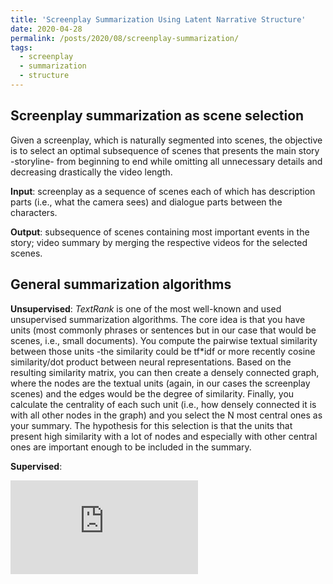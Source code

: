 ```yaml
---
title: 'Screenplay Summarization Using Latent Narrative Structure'
date: 2020-04-28
permalink: /posts/2020/08/screenplay-summarization/
tags:
  - screenplay
  - summarization
  - structure
---
```


## Screenplay summarization as scene selection

Given a screenplay, which is naturally segmented into scenes, the objective is to select an optimal subsequence of scenes that presents the main story -storyline- from beginning to end while omitting all unnecessary details and decreasing drastically the video length.

**Input**: screenplay as a sequence of scenes each of which has description parts (i.e., what the camera sees) and dialogue parts between the characters.

**Output**: subsequence of scenes containing most important events in the story; video summary by merging the respective videos for the selected scenes.

## General summarization algorithms

**Unsupervised**: _TextRank_ is one of the most well-known and used unsupervised summarization algorithms. The core idea is that you have units (most commonly phrases or sentences but in our case that would be scenes, i.e., small documents). You compute the pairwise textual similarity between those units -the similarity could be tf*idf or more recently cosine similarity/dot product between neural representations. Based on the resulting similarity matrix, you can then create a densely connected graph, where the nodes are the textual units (again, in our cases the screenplay scenes) and the edges would be the degree of similarity. Finally, you calculate the centrality of each such unit (i.e., how densely connected it is with all other nodes in the graph) and you select the N most central ones as your summary. The hypothesis for this selection is that the units that present high similarity with a lot of nodes and especially with other central ones are important enough to be included in the summary.

**Supervised**: 

![High Level](https://github.com/ppapalampidi/ppapalampidi.github.io/blob/master/_posts/Images/highlevel_diff-crop.pdf)


